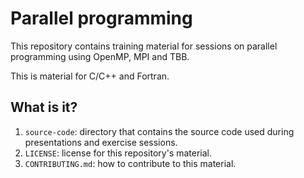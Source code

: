 # Parallel programming

This repository contains training material for sessions on parallel
programming using OpenMP, MPI and TBB.

This is material for C/C++ and Fortran.

## What is it?

1. `source-code`: directory that contains the source code used
   during presentations and exercise sessions.
1. `LICENSE`: license for this repository's material.
1. `CONTRIBUTING.md`: how to contribute to this material.
